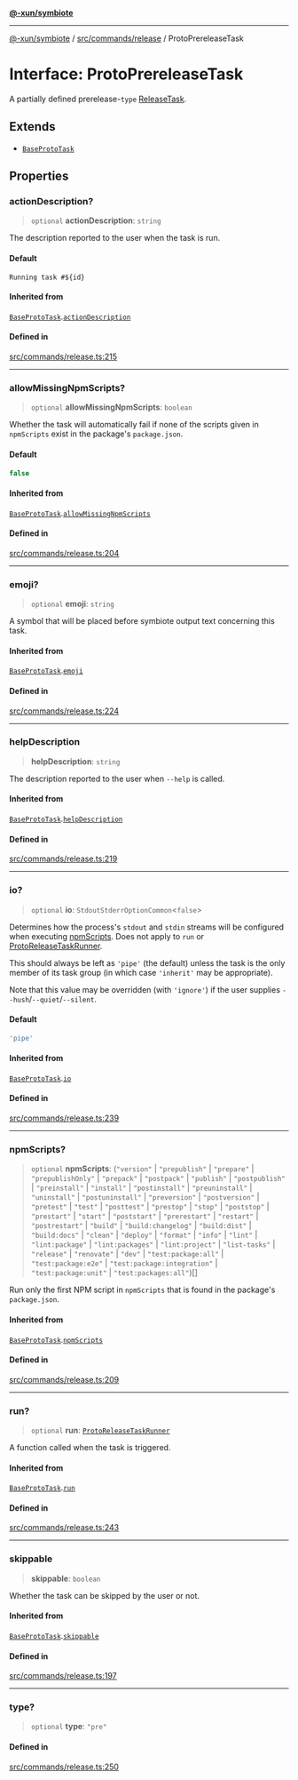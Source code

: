 [**@-xun/symbiote**](../../../../README.md)

***

[@-xun/symbiote](../../../../README.md) / [src/commands/release](../README.md) / ProtoPrereleaseTask

# Interface: ProtoPrereleaseTask

A partially defined prerelease-`type` [ReleaseTask](../type-aliases/ReleaseTask.md).

## Extends

- [`BaseProtoTask`](BaseProtoTask.md)

## Properties

### actionDescription?

> `optional` **actionDescription**: `string`

The description reported to the user when the task is run.

#### Default

`Running task #${id}`

#### Inherited from

[`BaseProtoTask`](BaseProtoTask.md).[`actionDescription`](BaseProtoTask.md#actiondescription)

#### Defined in

[src/commands/release.ts:215](https://github.com/Xunnamius/symbiote/blob/c062d7c5dc980668c9246eeeaf1aa96da42e4471/src/commands/release.ts#L215)

***

### allowMissingNpmScripts?

> `optional` **allowMissingNpmScripts**: `boolean`

Whether the task will automatically fail if none of the scripts given in
`npmScripts` exist in the package's `package.json`.

#### Default

```ts
false
```

#### Inherited from

[`BaseProtoTask`](BaseProtoTask.md).[`allowMissingNpmScripts`](BaseProtoTask.md#allowmissingnpmscripts)

#### Defined in

[src/commands/release.ts:204](https://github.com/Xunnamius/symbiote/blob/c062d7c5dc980668c9246eeeaf1aa96da42e4471/src/commands/release.ts#L204)

***

### emoji?

> `optional` **emoji**: `string`

A symbol that will be placed before symbiote output text concerning this
task.

#### Inherited from

[`BaseProtoTask`](BaseProtoTask.md).[`emoji`](BaseProtoTask.md#emoji)

#### Defined in

[src/commands/release.ts:224](https://github.com/Xunnamius/symbiote/blob/c062d7c5dc980668c9246eeeaf1aa96da42e4471/src/commands/release.ts#L224)

***

### helpDescription

> **helpDescription**: `string`

The description reported to the user when `--help` is called.

#### Inherited from

[`BaseProtoTask`](BaseProtoTask.md).[`helpDescription`](BaseProtoTask.md#helpdescription)

#### Defined in

[src/commands/release.ts:219](https://github.com/Xunnamius/symbiote/blob/c062d7c5dc980668c9246eeeaf1aa96da42e4471/src/commands/release.ts#L219)

***

### io?

> `optional` **io**: `StdoutStderrOptionCommon`\<`false`\>

Determines how the process's `stdout` and `stdin` streams will be
configured when executing [npmScripts](BaseProtoTask.md#npmscripts). Does not apply to `run` or
[ProtoReleaseTaskRunner](../type-aliases/ProtoReleaseTaskRunner.md).

This should always be left as `'pipe'` (the default) unless the task is the
only member of its task group (in which case `'inherit'` may be
appropriate).

Note that this value may be overridden (with `'ignore'`) if the user
supplies `--hush`/`--quiet`/`--silent`.

#### Default

```ts
'pipe'
```

#### Inherited from

[`BaseProtoTask`](BaseProtoTask.md).[`io`](BaseProtoTask.md#io)

#### Defined in

[src/commands/release.ts:239](https://github.com/Xunnamius/symbiote/blob/c062d7c5dc980668c9246eeeaf1aa96da42e4471/src/commands/release.ts#L239)

***

### npmScripts?

> `optional` **npmScripts**: (`"version"` \| `"prepublish"` \| `"prepare"` \| `"prepublishOnly"` \| `"prepack"` \| `"postpack"` \| `"publish"` \| `"postpublish"` \| `"preinstall"` \| `"install"` \| `"postinstall"` \| `"preuninstall"` \| `"uninstall"` \| `"postuninstall"` \| `"preversion"` \| `"postversion"` \| `"pretest"` \| `"test"` \| `"posttest"` \| `"prestop"` \| `"stop"` \| `"poststop"` \| `"prestart"` \| `"start"` \| `"poststart"` \| `"prerestart"` \| `"restart"` \| `"postrestart"` \| `"build"` \| `"build:changelog"` \| `"build:dist"` \| `"build:docs"` \| `"clean"` \| `"deploy"` \| `"format"` \| `"info"` \| `"lint"` \| `"lint:package"` \| `"lint:packages"` \| `"lint:project"` \| `"list-tasks"` \| `"release"` \| `"renovate"` \| `"dev"` \| `"test:package:all"` \| `"test:package:e2e"` \| `"test:package:integration"` \| `"test:package:unit"` \| `"test:packages:all"`)[]

Run only the first NPM script in `npmScripts` that is found in the
package's `package.json`.

#### Inherited from

[`BaseProtoTask`](BaseProtoTask.md).[`npmScripts`](BaseProtoTask.md#npmscripts)

#### Defined in

[src/commands/release.ts:209](https://github.com/Xunnamius/symbiote/blob/c062d7c5dc980668c9246eeeaf1aa96da42e4471/src/commands/release.ts#L209)

***

### run?

> `optional` **run**: [`ProtoReleaseTaskRunner`](../type-aliases/ProtoReleaseTaskRunner.md)

A function called when the task is triggered.

#### Inherited from

[`BaseProtoTask`](BaseProtoTask.md).[`run`](BaseProtoTask.md#run)

#### Defined in

[src/commands/release.ts:243](https://github.com/Xunnamius/symbiote/blob/c062d7c5dc980668c9246eeeaf1aa96da42e4471/src/commands/release.ts#L243)

***

### skippable

> **skippable**: `boolean`

Whether the task can be skipped by the user or not.

#### Inherited from

[`BaseProtoTask`](BaseProtoTask.md).[`skippable`](BaseProtoTask.md#skippable)

#### Defined in

[src/commands/release.ts:197](https://github.com/Xunnamius/symbiote/blob/c062d7c5dc980668c9246eeeaf1aa96da42e4471/src/commands/release.ts#L197)

***

### type?

> `optional` **type**: `"pre"`

#### Defined in

[src/commands/release.ts:250](https://github.com/Xunnamius/symbiote/blob/c062d7c5dc980668c9246eeeaf1aa96da42e4471/src/commands/release.ts#L250)
